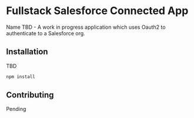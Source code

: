 # Fullstack Salesforce Connected App

Name TBD - A work in progress application which uses Oauth2 to authenticate to a Salesforce org.

## Installation

TBD

```bash
npm install
```


## Contributing
Pending